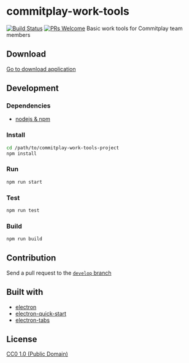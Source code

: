 # commitplay-work-tools

[![Build Status](https://travis-ci.org/commitplay/commitplay-work-tools.svg?branch=develop)](https://travis-ci.org/commitplay/commitplay-work-tools) [![PRs Welcome](https://img.shields.io/badge/PRs-welcome-brightgreen.svg)](https://github.com/commitplay/commitplay-work-tooks#Contribution)
Basic work tools for Commitplay team members



## Download

[Go to download application](https://github.com/commitplay/commitplay-work-tools/releases)



## Development

### Dependencies

- [nodejs & npm](https://www.npmjs.com/get-npm)

### Install

```bash
cd /path/to/commitplay-work-tools-project
npm install
```

### Run

```bash
npm run start
```

### Test

```bash
npm run test
```

### Build

```bash
npm run build
```



## Contribution

Send a pull request to the [`develop` branch](https://github.com/commitplay/commitplay-work-tools/tree/develop)



## Built with

- [electron](https://electronjs.org/)
- [electron-quick-start](https://github.com/ws09/electron-quick-start)
- [electron-tabs](https://github.com/brrd/electron-tabs)



## License

[CC0 1.0 (Public Domain)](LICENSE.md)

